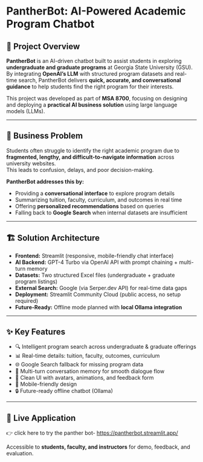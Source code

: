 # PantherBot: AI-Powered Academic Program Chatbot

## 📌 Project Overview
**PantherBot** is an AI-driven chatbot built to assist students in exploring **undergraduate and graduate programs** at Georgia State University (GSU).  
By integrating **OpenAI’s LLM** with structured program datasets and real-time search, PantherBot delivers **quick, accurate, and conversational guidance** to help students find the right program for their interests.  

This project was developed as part of **MSA 8700**, focusing on designing and deploying a **practical AI business solution** using large language models (LLMs).

---

## 🎯 Business Problem
Students often struggle to identify the right academic program due to **fragmented, lengthy, and difficult-to-navigate information** across university websites.  
This leads to confusion, delays, and poor decision-making.  

**PantherBot addresses this by:**  
- Providing a **conversational interface** to explore program details  
- Summarizing tuition, faculty, curriculum, and outcomes in real time  
- Offering **personalized recommendations** based on queries  
- Falling back to **Google Search** when internal datasets are insufficient  

---

## 🏗️ Solution Architecture
- **Frontend:** Streamlit (responsive, mobile-friendly chat interface)  
- **AI Backend:** GPT-4 Turbo via OpenAI API with prompt chaining + multi-turn memory  
- **Datasets:** Two structured Excel files (undergraduate + graduate program listings)  
- **External Search:** Google (via Serper.dev API) for real-time data gaps  
- **Deployment:** Streamlit Community Cloud (public access, no setup required)  
- **Future-Ready:** Offline mode planned with **local Ollama integration**  

---

## ✨ Key Features
- 🔍 Intelligent program search across undergraduate & graduate offerings  
- 📊 Real-time details: tuition, faculty, outcomes, curriculum  
- 🌐 Google Search fallback for missing program data  
- 💬 Multi-turn conversation memory for smooth dialogue flow  
- 🎨 Clean UI with avatars, animations, and feedback form  
- 📱 Mobile-friendly design  
- 🔒 Future-ready offline chatbot (Ollama)  

---

## 🚀 Live Application
👉 click here to try the panther bot- [https://pantherbot.streamlit.app/ ](https://gsupantherbot.streamlit.app/)

Accessible to **students, faculty, and instructors** for demo, feedback, and evaluation.  


